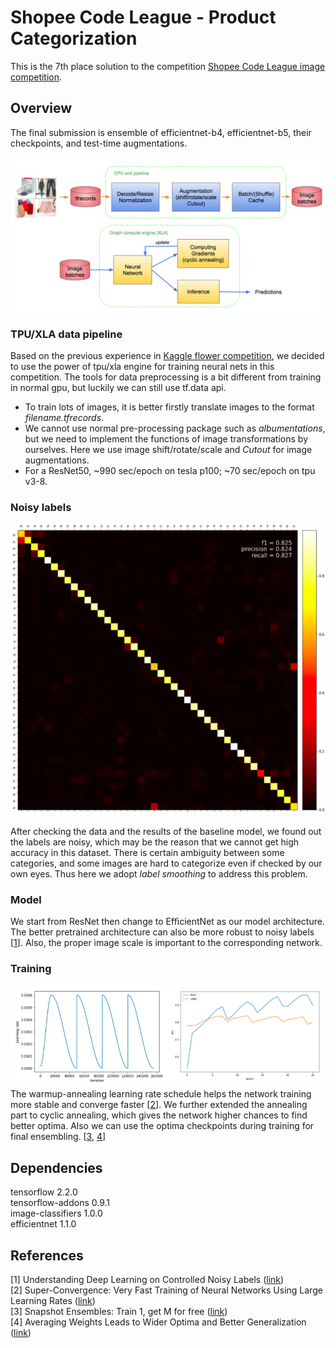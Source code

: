 
# Shopee Code League - Product Categorization
This is the 7th place solution to the competition [Shopee Code League image competition](https://www.kaggle.com/c/shopee-product-detection-open).

## Overview
The final submission is ensemble of efficientnet-b4, efficientnet-b5, their checkpoints, and test-time augmentations.<br><br>
<img src="imgs/img1.png" alt="drawing" width="900"/>

### TPU/XLA data pipeline
Based on the previous experience in [Kaggle flower competition](https://www.kaggle.com/c/flower-classification-with-tpus/), we decided to use the power of tpu/xla engine for training neural nets in this competition. The tools for data preprocessing is a bit different from training in normal gpu, but luckily we can still use tf.data api.
* To train lots of images, it is better firstly translate images to the format _filename.tfrecords_.
* We cannot use normal pre-processing package such as _albumentations_, but we need to implement the functions of image transformations by ourselves. Here we use image shift/rotate/scale and _Cutout_ for image augmentations.
* For a ResNet50, ~990 sec/epoch on tesla p100; ~70 sec/epoch on tpu v3-8.

### Noisy labels
<img src="imgs/img2.png" alt="drawing" width="700"/><br><br>
After checking the data and the results of the baseline model, we found out the labels are noisy, which may be the reason that we cannot get high accuracy in this dataset. There is certain ambiguity between some categories, and some images are hard to categorize even if checked by our own eyes. Thus here we adopt _label smoothing_ to address this problem.

### Model
We start from ResNet then change to EfficientNet as our model architecture. The better pretrained architecture can also be more robust to noisy labels [[1](#references)]. Also, the proper image scale is important to the corresponding network.

### Training
<img src="imgs/img3.png" alt="drawing" width="900"/><br>
The warmup-annealing learning rate schedule helps the network training more stable and converge faster [[2](#references)]. We further extended the annealing part to cyclic annealing, which gives the network higher chances to find better optima. Also we can use the optima checkpoints during training for final ensembling. [[3](#references), [4](#references)]

## Dependencies
tensorflow 2.2.0  
tensorflow-addons 0.9.1  
image-classifiers 1.0.0  
efficientnet 1.1.0

## References
[1] Understanding Deep Learning on Controlled Noisy Labels ([link](https://ai.googleblog.com/2020/08/understanding-deep-learning-on.html))  
[2] Super-Convergence: Very Fast Training of Neural Networks Using Large Learning Rates ([link](https://arxiv.org/abs/1708.07120))  
[3] Snapshot Ensembles: Train 1, get M for free ([link](https://arxiv.org/abs/1704.00109))  
[4] Averaging Weights Leads to Wider Optima and Better Generalization ([link](https://arxiv.org/abs/1803.05407))
